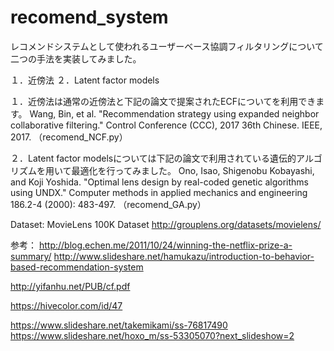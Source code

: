 # recomend_system

レコメンドシステムとして使われるユーザーベース協調フィルタリングについて二つの手法を実装してみました。

１．近傍法
２．Latent factor models

１．近傍法は通常の近傍法と下記の論文で提案されたECFについてを利用できます。
Wang, Bin, et al. "Recommendation strategy using expanded neighbor collaborative filtering." Control Conference (CCC), 2017 36th Chinese. IEEE, 2017.
（recomend_NCF.py）

２．Latent factor modelsについては下記の論文で利用されている遺伝的アルゴリズムを用いて最適化を行ってみました。
Ono, Isao, Shigenobu Kobayashi, and Koji Yoshida. "Optimal lens design by real-coded genetic algorithms using UNDX." Computer methods in applied mechanics and engineering 186.2-4 (2000): 483-497.
（recomend_GA.py）

Dataset: MovieLens 100K Dataset
http://grouplens.org/datasets/movielens/

参考：
http://blog.echen.me/2011/10/24/winning-the-netflix-prize-a-summary/
http://www.slideshare.net/hamukazu/introduction-to-behavior-based-recommendation-system

http://yifanhu.net/PUB/cf.pdf

https://hivecolor.com/id/47

https://www.slideshare.net/takemikami/ss-76817490
https://www.slideshare.net/hoxo_m/ss-53305070?next_slideshow=2
